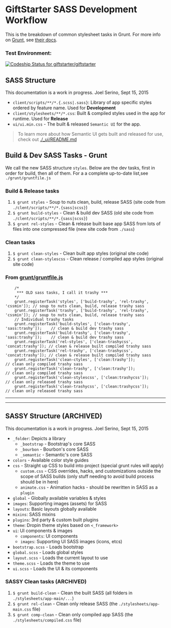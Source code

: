 # GiftStarter SASS Development Workflow
This is the breakdown of common stylesheet tasks in Grunt. For more info on [Grunt](http://gruntjs.com), see [their docs](http://gruntjs.com/getting-started).

### Test Environment:
[ ![Codeship Status for giftstarter/giftstarter](https://codeship.com/projects/ca27d580-3295-0133-88e5-7e5270587528/status?branch=dev)](https://codeship.com/projects/99954)

## SASS Structure
This documentation is a work in progress. Joel Serino, Sept 15, 2015

- `client/scripts/**/*.{.scss|.sass}`: Library of app specific styles ordered by feature name. Used for **Development**
- `client/stylesheets/**/*.css`: Built & compiled styles used in the app for runtime. Used for **Release**
- `ui/ui.min.css` - The built & released `Semantic UI` for the app.

> To learn more about how Semantic UI gets built and released for use, check out [./_ui/README.md](./_ui/README.md)

## Build & Dev SASS Tasks - Grunt
We call the new SASS structure `styles`. Below are the dev tasks, first in order for build, then all of them. For a a complete up-to-date list,see `./grunt/gruntfile.js`

### Build & Release tasks
1. `$ grunt styles` - Soup to nuts clean, build, release SASS (site code from `./clent/scripts/**/*.{sass|scss}`)
2. `$ grunt build-styles` - Clean & build dev SASS (old site code from `./clent/scripts/**/*.{sass|scss}`)
3. `$ grunt rel-styles` - Clean & release built base app SASS from lots of files into one compressed file (new site code from `./sass`)

### Clean tasks
1. `$ grunt clean-styles` - Clean built app styles (original site code)
2. `$ grunt clean-stylescss` - Clean release / compiled app styles (original site code)

### From [grunt/gruntfile.js](grunt/gruntfile.js)

```
	/* 
	 *** OLD sass tasks, I call it trashy *** 
	*/
	grunt.registerTask('styles', ['build-trashy', 'rel-trashy', 'cssmin']);	// soup to nuts clean, build, release trashy sass
	grunt.registerTask('trashy', ['build-trashy', 'rel-trashy', 'cssmin']);	// soup to nuts clean, build, release trashy sass
    // Individual trashy tasks
	grunt.registerTask('build-styles', ['clean-trashy', 'sass:trashy']);	// clean & build dev trashy sass
	grunt.registerTask('build-trashy', ['clean-trashy', 'sass:trashy']);	// clean & build dev trashy sass
    grunt.registerTask('rel-styles', ['clean-trashycss', 'concat:trashy']); // clean & release built compiled trashy sass
    grunt.registerTask('rel-trashy', ['clean-trashycss', 'concat:trashy']); // clean & release built compiled trashy sass
	grunt.registerTask('clean-ctyles', ['clean:trashy']); 					// clean only compiled trashy sass
	grunt.registerTask('clean-trashy', ['clean:trashy']); 					// clean only compiled trashy sass
	grunt.registerTask('clean-stylescss', ['clean:trashycss']); 			// clean only released trashy sass
	grunt.registerTask('clean-trashycss', ['clean:trashycss']); 			// clean only released trashy sass
```





---

---





## SASSY Structure (ARCHIVED)
This documentation is a work in progress. Joel Serino, Sept 15, 2015

- `_folder`: Depicts a library
  - `_bootstrap` - Bootstrap's core SASS
  - `_bourbon` - Bourbon's core SASS
  - `_semantic` - Semantic's core SASS
- `colors` - Available color style guides
- `css` - Straight up CSS to build into project (special grunt rules will apply)
  - `custom.css` - CSS overrides, hacks, and customizations outside the scope of SASS builds (only stuff needing to avoid build process should be in here)
  - `animate.css` - Animation hacks - should be rewritten in SASS as a `plugin`
- `global` - Globally available variables & styles
- `images`: Supporting images (assets) for SASS
- `layouts`: Basic layouts globally available
- `mixins`: SASS mixins
- `plugins`: 3rd party & custom built plugins
- `theme`: Dropin theme styles based on `<_framework>`
- `ui`: UI components & images
  - `components`: UI components
  - `images`: Supporting UI SASS images (icons, etcs)
- `bootstrap.scss` - Loads bootstrap
- `global.scss` - Loads global styles
- `layout.scss` - Loads the current layout to use
- `theme.scss` - Loads the theme to use
- `ui.scss` - Loads the UI & its components




### SASSY Clean tasks (ARCHIVED)
1. `$ grunt build-clean` - Clean the built SASS (all folders in `./stylesheets/app-main/...`)
2. `$ grunt rel-clean` - Clean only release SASS (the `./stylesheets/app-main.css` file)
3. `$ grunt comp-clean` - Clean only compiled app SASS (the `./stylesheets/compiled.css` file)
